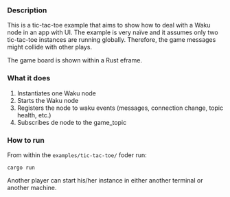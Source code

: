 ### Description

This is a tic-tac-toe example that aims to show how to deal with
a Waku node in an app with UI. The example is very naïve and it
assumes only two tic-tac-toe instances are running globally. Therefore, the game messages might collide with other plays.

The game board is shown within a Rust eframe.

### What it does

1. Instantiates one Waku node
2. Starts the Waku node
3. Registers the node to waku events (messages, connection change, topic health, etc.)
4. Subscribes de node to the game_topic

### How to run
From within the `examples/tic-tac-toe/` foder run:
```code
cargo run
```

Another player can start his/her instance in either another
terminal or another machine.


